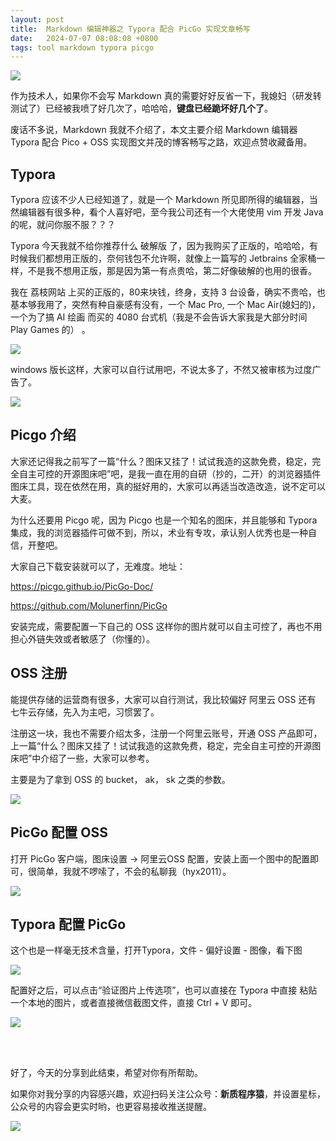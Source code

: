 ```yaml
---
layout: post
title:  Markdown 编辑神器之 Typora 配合 PicGo 实现文章畅写
date:   2024-07-07 08:08:08 +0800
tags: tool markdown typora picgo
---
```


![](https://bytesops.oss-cn-hangzhou.aliyuncs.com/picgo/93e3cda1-e696-4251-bef1-be81c44e251b.jpeg)

作为技术人，如果你不会写 Markdown 真的需要好好反省一下，我媳妇（研发转测试了）已经被我喷了好几次了，哈哈哈，**键盘已经跪坏好几个了**。

废话不多说，Markdown 我就不介绍了，本文主要介绍 Markdown 编辑器 Typora 配合 Pico + OSS 实现图文并茂的博客畅写之路，欢迎点赞收藏备用。

## Typora

Typora 应该不少人已经知道了，就是一个 Markdown 所见即所得的编辑器，当然编辑器有很多种，看个人喜好吧，至今我公司还有一个大佬使用 vim 开发 Java 的呢，就问你服不服？？？

Typora 今天我就不给你推荐什么 破解版 了，因为我购买了正版的，哈哈哈，有时候我们都想用正版的，奈何钱包不允许啊，就像上一篇写的 Jetbrains 全家桶一样，不是我不想用正版，那是因为第一有点贵哈，第二好像破解的也用的很香。

我在 荔枝网站 上买的正版的，80来块钱，终身，支持 3 台设备，确实不贵哈，也基本够我用了，突然有种自豪感有没有，一个 Mac Pro, 一个 Mac Air(媳妇的)，一个为了搞 AI 绘画 而买的 4080 台式机（我是不会告诉大家我是大部分时间 Play Games 的） 。

![](https://bytesops.oss-cn-hangzhou.aliyuncs.com/picgo/5565b684-640d-4025-b77a-4ce5cb0d7156.png)

windows 版长这样，大家可以自行试用吧，不说太多了，不然又被审核为过度广告了。

![](https://bytesops.oss-cn-hangzhou.aliyuncs.com/picgo/0a139e08-b995-456b-b5b2-49c53b6abe2d.png)

## Picgo 介绍

大家还记得我之前写了一篇“什么？图床又挂了！试试我造的这款免费，稳定，完全自主可控的开源图床吧”吧，是我一直在用的自研（抄的，二开）的浏览器插件图床工具，现在依然在用，真的挺好用的，大家可以再适当改造改造，说不定可以大麦。

为什么还要用 Picgo 呢，因为 Picgo 也是一个知名的图床，并且能够和 Typora 集成，我的浏览器插件可做不到，所以，术业有专攻，承认别人优秀也是一种自信，开整吧。

大家自己下载安装就可以了，无难度。地址：

https://picgo.github.io/PicGo-Doc/

https://github.com/Molunerfinn/PicGo

安装完成，需要配置一下自己的 OSS 这样你的图片就可以自主可控了，再也不用担心外链失效或者敏感了（你懂的）。

## OSS 注册

能提供存储的运营商有很多，大家可以自行测试，我比较偏好 阿里云 OSS 还有 七牛云存储，先入为主吧，习惯罢了。

注册这一块，我也不需要介绍太多，注册一个阿里云账号，开通 OSS 产品即可，上一篇“什么？图床又挂了！试试我造的这款免费，稳定，完全自主可控的开源图床吧”中介绍了一些，大家可以参考。

主要是为了拿到 OSS 的 bucket， ak， sk 之类的参数。

![](https://bytesops.oss-cn-hangzhou.aliyuncs.com/picgo/72b326e9-0d93-4da9-b5b8-eb509a6bf1d7.png)


## PicGo 配置 OSS

打开 PicGo 客户端，图床设置 -> 阿里云OSS 配置，安装上面一个图中的配置即可，很简单，我就不啰嗦了，不会的私聊我（hyx2011）。

![](https://bytesops.oss-cn-hangzhou.aliyuncs.com/picgo/45b30df9-d26d-4f5b-8181-1dc1bcd2cbd3.png)

## Typora 配置 PicGo

这个也是一样毫无技术含量，打开Typora，文件 - 偏好设置 - 图像，看下图

![](https://bytesops.oss-cn-hangzhou.aliyuncs.com/picgo/b773dd21-1327-48bd-a061-64e50515bad9.png)

配置好之后，可以点击“验证图片上传选项”，也可以直接在 Typora 中直接 粘贴 一个本地的图片，或者直接微信截图文件，直接 Ctrl + V 即可。

![](https://bytesops.oss-cn-hangzhou.aliyuncs.com/picgo/c541b34c-aeb9-4dcc-a458-7fd6a7430350.png)

<br/>

<br/>


好了，今天的分享到此结束，希望对你有所帮助。

如果你对我分享的内容感兴趣，欢迎扫码关注公众号：**新质程序猿**，并设置星标，公众号的内容会更实时哟，也更容易接收推送提醒。

![](https://huangyanxiang.com/qrcode.jpg)